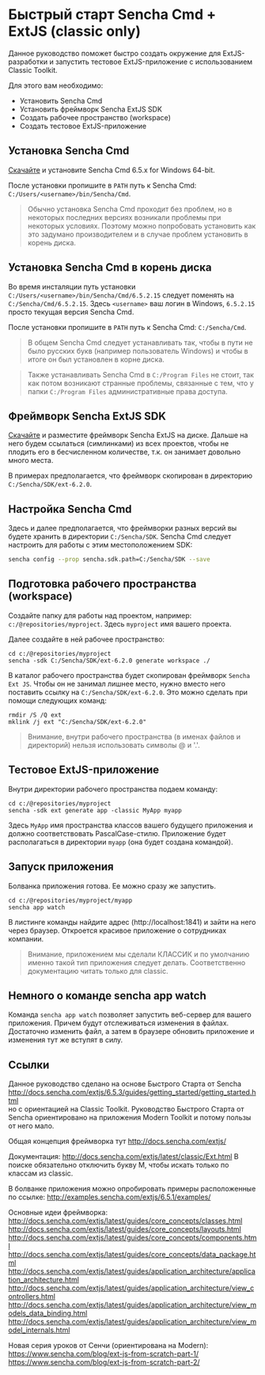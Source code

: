 
Быстрый старт Sencha Cmd + ExtJS (classic only)
============================================

Данное руководство поможет быстро создать окружение для ExtJS-разработки и запустить тестовое ExtJS-приложение
с использованием Classic Toolkit.

Для этого вам необходимо:
- Установить Sencha Cmd
- Установить фреймворк Sencha ExtJS SDK
- Создать рабочее пространство (workspace)
- Создать тестовое ExtJS-приложение

Установка Sencha Cmd
--------------------

[Скачайте](https://www.sencha.com/products/extjs/cmd-download/) и установите Sencha Cmd 6.5.x for Windows 64-bit.

После установки пропишите в `PATH` путь к Sencha Cmd: `C:/Users/<username>/bin/Sencha/Cmd`.

> Обычно установка Sencha Cmd проходит без проблем, но в некоторых последних версиях возникали проблемы при некоторых условиях.
> Поэтому можно попробовать установить как это задумано производителем и в случае проблем установить в корень диска.

Установка Sencha Cmd в корень диска
------------------------------------

Во время инсталяции путь установки `C:/Users/<username>/bin/Sencha/Cmd/6.5.2.15` 
следует поменять на `C:/Sencha/Cmd/6.5.2.15`. Здесь `<username>` ваш логин в Windows, `6.5.2.15` просто текущая 
версия Sencha Cmd. 

После установки пропишите в `PATH` путь к Sencha Cmd: `C:/Sencha/Cmd`.

> В общем Sencha Cmd следует устанавливать так, чтобы в пути не было русских букв (например 
> пользователь Windows) и чтобы в итоге он был установлен в корне диска.

> Также устанавливать Sencha Cmd в `C:/Program Files` не стоит, так как потом возникают странные проблемы, 
> связанные с тем, что у папки `C:/Program Files` административные права доступа.

Фреймворк Sencha ExtJS SDK
---------------------

[Скачайте](https://github.com/khusamov/sencha-extjs/releases/tag/6.2.0)
и разместите фреймворк Sencha ExtJS на диске. 
Дальше на него будем ссылаться (симлинками) из всех проектов,
чтобы не плодить его в бесчисленном количестве, т.к. он занимает довольно много места.

В примерах предполагается, что фреймворк скопирован в директорию `C:/Sencha/SDK/ext-6.2.0`.

Настройка Sencha Cmd
--------------------

Здесь и далее предполагается, что фреймворки разных версий вы будете хранить в директории `C:/Sencha/SDK`.
Sencha Cmd следует настроить для работы с этим местоположением SDK:

```bash
sencha config --prop sencha.sdk.path=C:/Sencha/SDK --save
```

Подготовка рабочего пространства (workspace)
----------------------------------------------

Создайте папку для работы над проектом, например:
`c:/@repositories/myproject`. Здесь `myproject` имя вашего проекта.

Далее создайте в ней рабочее пространство:

```
cd c:/@repositories/myproject
sencha -sdk C:/Sencha/SDK/ext-6.2.0 generate workspace ./
```

В каталог рабочего пространства будет скопирован фреймворк `Sencha Ext JS`. 
Чтобы он не занимал лишнее место, нужно вместо него поставить ссылку на `C:/Sencha/SDK/ext-6.2.0`.
Это можно сделать при помощи следующих команд:

```
rmdir /S /Q ext
mklink /j ext "C:/Sencha/SDK/ext-6.2.0"
```

> Внимание, внутри рабочего пространства (в именах файлов и директорий) нельзя использовать символы @ и '.'.

Тестовое ExtJS-приложение
--------------------------------------

Внутри директории рабочего пространства подаем команду:

```
cd c:/@repositories/myproject
sencha -sdk ext generate app -classic MyApp myapp
```

Здесь `MyApp` имя пространства классов вашего будущего приложения и должно соответствовать PascalCase-стилю. 
Приложение будет располагаться в директории `myapp` (она будет создана командой).

Запуск приложения
-----------------

Болванка приложения готова. Ее можно сразу же запустить.

```
cd c:/@repositories/myproject/myapp
sencha app watch
```

В листинге команды найдите адрес (http://localhost:1841) и зайти на него через браузер. 
Откроется красивое приложение о сотрудниках компании.

> Внимание, приложением мы сделали КЛАССИК и по умолчанию именно такой тип приложения следует делать.
> Соответственно документацию читать только для classic.

Немного о команде sencha app watch
----------------------------------

Команда `sencha app watch` позволяет запустить веб-сервер для вашего приложения.
Причем будут отслеживаться изменения в файлах. Достаточно изменить файл, а затем в браузере обновить
приложение и изменения тут же вступят в силу.

Ссылки
------

Данное руководство сделано на основе Быстрого Старта от Sencha
http://docs.sencha.com/extjs/6.5.3/guides/getting_started/getting_started.html  
но с ориентацией на Classic Toolkit.
Руководство Быстрого Старта от Sencha ориентировано на приложения Modern Toolkit и потому пользы от него мало.

Общая концепция фреймворка тут http://docs.sencha.com/extjs/

Документация: http://docs.sencha.com/extjs/latest/classic/Ext.html
В поиске обязательно отключить букву M, чтобы искать только по классам из classic.

В болванке приложения можно опробировать примеры расположенные по ссылке:
http://examples.sencha.com/extjs/6.5.1/examples/

Основные идеи фреймворка:  
http://docs.sencha.com/extjs/latest/guides/core_concepts/classes.html  
http://docs.sencha.com/extjs/latest/guides/core_concepts/layouts.html  
http://docs.sencha.com/extjs/latest/guides/core_concepts/components.html  
http://docs.sencha.com/extjs/latest/guides/core_concepts/data_package.html  
http://docs.sencha.com/extjs/latest/guides/application_architecture/application_architecture.html  
http://docs.sencha.com/extjs/latest/guides/application_architecture/view_controllers.html  
http://docs.sencha.com/extjs/latest/guides/application_architecture/view_models_data_binding.html  
http://docs.sencha.com/extjs/latest/guides/application_architecture/view_model_internals.html  


Новая серия уроков от Сенчи (ориентирована на Modern):  
https://www.sencha.com/blog/ext-js-from-scratch-part-1/   
https://www.sencha.com/blog/ext-js-from-scratch-part-2/  

